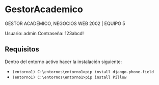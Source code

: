 # GestorAcademico
GESTOR ACADÉMICO, NEGOCIOS WEB 2002 | EQUIPO 5

Usuario: admin
Contraseña: 123abcd!

## Requisitos
Dentro del entorno activo hacer la instalación siguiente:
- ```(entorno1) C:\entornos\entorno1>pip install django-phone-field```
- ```(entorno1) C:\entornos\entorno1>pip install Pillow```
